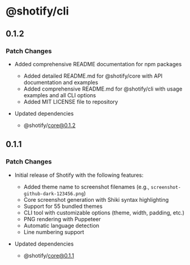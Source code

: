 # @shotify/cli

## 0.1.2

### Patch Changes

- Added comprehensive README documentation for npm packages
  - Added detailed README.md for @shotify/core with API documentation and examples
  - Added comprehensive README.md for @shotify/cli with usage examples and all CLI options
  - Added MIT LICENSE file to repository

- Updated dependencies
  - @shotify/core@0.1.2

## 0.1.1

### Patch Changes

- Initial release of Shotify with the following features:
  - Added theme name to screenshot filenames (e.g., `screenshot-github-dark-123456.png`)
  - Core screenshot generation with Shiki syntax highlighting
  - Support for 55 bundled themes
  - CLI tool with customizable options (theme, width, padding, etc.)
  - PNG rendering with Puppeteer
  - Automatic language detection
  - Line numbering support

- Updated dependencies
  - @shotify/core@0.1.1
